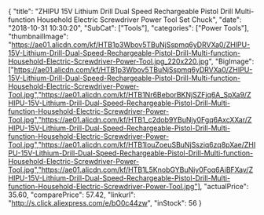 {
	"title": "ZHIPU 15V Lithium Drill Dual Speed Rechargeable Pistol Drill Multi-function Household Electric Screwdriver Power Tool Set Chuck",
	"date": "2018-10-31 10:30:20",
	"SubCat": ["Tools"],
	"categories": ["Power Tools"],
	"thumbnailImage": "https://ae01.alicdn.com/kf/HTB1p3Wbov5TBuNjSspmq6yDRVXa0/ZHIPU-15V-Lithium-Drill-Dual-Speed-Rechargeable-Pistol-Drill-Multi-function-Household-Electric-Screwdriver-Power-Tool.jpg_220x220.jpg",
	"BigImage": ["https://ae01.alicdn.com/kf/HTB1p3Wbov5TBuNjSspmq6yDRVXa0/ZHIPU-15V-Lithium-Drill-Dual-Speed-Rechargeable-Pistol-Drill-Multi-function-Household-Electric-Screwdriver-Power-Tool.jpg","https://ae01.alicdn.com/kf/HTB1Nr6BeborBKNjSZFjq6A_SpXa9/ZHIPU-15V-Lithium-Drill-Dual-Speed-Rechargeable-Pistol-Drill-Multi-function-Household-Electric-Screwdriver-Power-Tool.jpg","https://ae01.alicdn.com/kf/HTB1_c2dob9YBuNjy0Fgq6AxcXXar/ZHIPU-15V-Lithium-Drill-Dual-Speed-Rechargeable-Pistol-Drill-Multi-function-Household-Electric-Screwdriver-Power-Tool.jpg","https://ae01.alicdn.com/kf/HTB1IouZoeuSBuNjSsziq6zq8pXae/ZHIPU-15V-Lithium-Drill-Dual-Speed-Rechargeable-Pistol-Drill-Multi-function-Household-Electric-Screwdriver-Power-Tool.jpg","https://ae01.alicdn.com/kf/HTB1L5KnobGYBuNjy0Foq6AiBFXav/ZHIPU-15V-Lithium-Drill-Dual-Speed-Rechargeable-Pistol-Drill-Multi-function-Household-Electric-Screwdriver-Power-Tool.jpg"],
	"actualPrice": 35.60,
	"comparePrice": 57.42,
	"linkurl": "http://s.click.aliexpress.com/e/bO0c44zw",
	"inStock": 56
}
